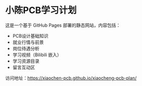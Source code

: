 # 小陈PCB学习计划

这是一个基于 GitHub Pages 部署的静态网站，内容包括：

- PCB设计基础知识
- 就业行情与前景
- 岗位待遇分析
- 学习视频（Bilibili 嵌入）
- 学习资源目录
- 留言互动区

访问地址：https://xiaochen-pcb.github.io/xiaocheng-pcb-plan/
